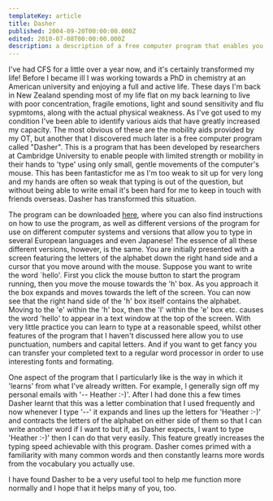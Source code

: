 ```yaml
---
templateKey: article
title: Dasher
published: 2004-09-20T00:00:00.000Z
edited: 2010-07-08T00:00:00.000Z
description: a description of a free computer program that enables you to type with a mouse
---
```

I've had CFS for a little over a year now, and it's certainly transformed my life! Before I became ill I was working towards a PhD in chemistry at an American university and enjoying a full and active life. These days I'm back in New Zealand spending most of my life flat on my back learning to live with poor concentration, fragile emotions, light and sound sensitivity and flu sypmtoms, along with the actual physical weakness. As I've got used to my condition I've been able to identify various aids that have greatly increased my capacity. The most obvious of these are the mobility aids provided by my OT, but another that I discovered much later is a free computer program called "Dasher". This is a program that has been developed by researchers at Cambridge University to enable people with limited strength or mobility in their hands to 'type' using only small, gentle movements of the computer's mouse. This has been fantasticfor me as I'm too weak to sit up for very long and my hands are often so weak that typing is out of the question, but without being able to write email it's been hard for me to keep in touch with friends overseas. Dasher has transformed this situation.

The program can be downloaded [here](http://www.inference.phy.cam.ac.uk/dasher/), where you can also find instructions on how to use the program, as well as different versions of the program for use on different computer systems and versions that allow you to type in several European languages and even Japanese! The essence of all these different versions, however, is the same. You are initially presented with a screen featuring the letters of the alphabet down the right hand side and a cursor that you move around with the mouse. Suppose you want to write the word `hello'. First you click the mouse button to start the program running, then you move the mouse towards the 'h' box. As you approach it the box expands and moves towards the left of the screen. You can now see that the right hand side of the 'h' box itself contains the alphabet. Moving to the 'e' within the 'h' box, then the 'l' within the 'e' box etc. causes the word 'hello' to appear in a text window at the top of the screen. With very little practice you can learn to type at a reasonable speed, whilst other features of the program that I haven't discussed here allow you to use punctuation, numbers and capital letters. And if you want to get fancy you can transfer your completed text to a regular word processor in order to use interesting fonts and formating.

One aspect of the program that I particularly like is the way in which it 'learns' from what I've already written. For example, I generally sign off my personal emails with '-- Heather :-)'. After I had done this a few times Dasher learnt that this was a letter combination that I used frequently and now whenever I type '--' it expands and lines up the letters for 'Heather :-)' and contracts the letters of the alphabet on either side of them so that I can write another word if I want to but if, as Dasher expects, I want to type 'Heather :-)' then I can do that very easily. This feature greatly increases the typing speed achievable with this program. Dasher comes primed with a familiarity with many common words and then constantly learns more words from the vocabulary you actually use.

I have found Dasher to be a very useful tool to help me function more normally and I hope that it helps many of you, too.

